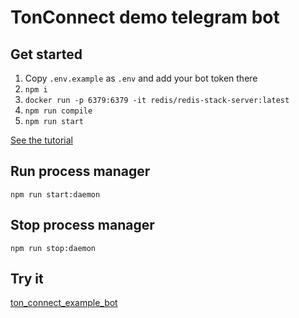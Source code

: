 # TonConnect demo telegram bot

## Get started
1. Copy `.env.example` as `.env` and add your bot token there
2. `npm i`
3. `docker run -p 6379:6379 -it redis/redis-stack-server:latest`
4. `npm run compile`
5. `npm run start`

[See the tutorial](https://docs.ton.org/develop/dapps/ton-connect/tg-bot-integration)

## Run process manager
`npm run start:daemon`

## Stop process manager
`npm run stop:daemon`


## Try it
[ton_connect_example_bot](https://t.me/ton_connect_example_bot)
